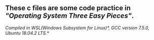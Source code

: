 ## These c files are some code practice in *"Operating System Three Easy Pieces"*.

 **Compiled in WSL*(Windows Subsystem for Linux)*, GCC version 7.5.0, Ubuntu 18.04.2 LTS.**

